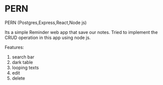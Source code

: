 # PERN

PERN (Postgres,Express,React,Node js)

Its a simple Reminder web app that save our notes. Tried to implement the CRUD operation in this app using node js.

Features:
1. search bar
2. dark table
3. looping texts
4. edit
5. delete
